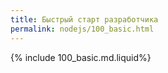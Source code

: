 ```yaml
---
title: Быстрый старт разработчика
permalink: nodejs/100_basic.html
---
```


{% include 100_basic.md.liquid%}